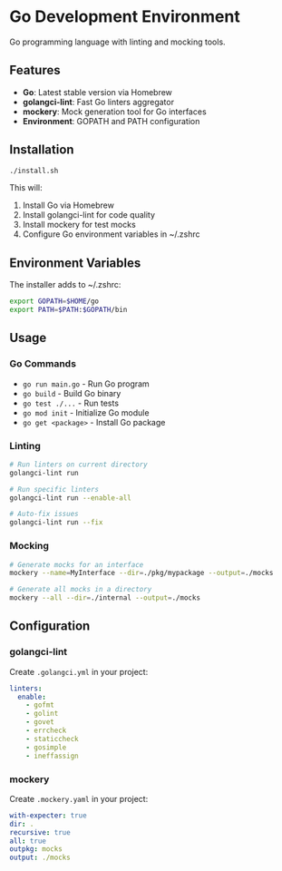 # Go Development Environment

Go programming language with linting and mocking tools.

## Features

- **Go**: Latest stable version via Homebrew
- **golangci-lint**: Fast Go linters aggregator
- **mockery**: Mock generation tool for Go interfaces
- **Environment**: GOPATH and PATH configuration

## Installation

```bash
./install.sh
```

This will:
1. Install Go via Homebrew
2. Install golangci-lint for code quality
3. Install mockery for test mocks
4. Configure Go environment variables in ~/.zshrc

## Environment Variables

The installer adds to ~/.zshrc:
```bash
export GOPATH=$HOME/go
export PATH=$PATH:$GOPATH/bin
```

## Usage

### Go Commands
- `go run main.go` - Run Go program
- `go build` - Build Go binary
- `go test ./...` - Run tests
- `go mod init` - Initialize Go module
- `go get <package>` - Install Go package

### Linting
```bash
# Run linters on current directory
golangci-lint run

# Run specific linters
golangci-lint run --enable-all

# Auto-fix issues
golangci-lint run --fix
```

### Mocking
```bash
# Generate mocks for an interface
mockery --name=MyInterface --dir=./pkg/mypackage --output=./mocks

# Generate all mocks in a directory
mockery --all --dir=./internal --output=./mocks
```

## Configuration

### golangci-lint
Create `.golangci.yml` in your project:
```yaml
linters:
  enable:
    - gofmt
    - golint
    - govet
    - errcheck
    - staticcheck
    - gosimple
    - ineffassign
```

### mockery
Create `.mockery.yaml` in your project:
```yaml
with-expecter: true
dir: .
recursive: true
all: true
outpkg: mocks
output: ./mocks
```
